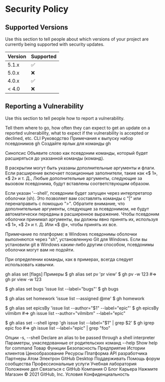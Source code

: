 # Security Policy

## Supported Versions

Use this section to tell people about which versions of your project are
currently being supported with security updates.

| Version | Supported          |
| ------- | ------------------ |
| 5.1.x   | :white_check_mark: |
| 5.0.x   | :x:                |
| 4.0.x   | :white_check_mark: |
| < 4.0   | :x:                |

## Reporting a Vulnerability

Use this section to tell people how to report a vulnerability.

Tell them where to go, how often they can expect to get an update on a
reported vulnerability, what to expect if the vulnerability is accepted or
declined, etc.
CLI
Руководство
Примечания к выпуску
набор псевдонимов gh
Создайте ярлык для команды gh

Синопсис
Объявите слово как псевдоним команды, который будет расширяться до указанной команды (команд).

В раскрытии могут быть указаны дополнительные аргументы и флаги. Если расширение включает позиционные заполнители, такие как «$ 1», «$ 2» и т. Д., Любые дополнительные аргументы, следующие за вызовом псевдонима, будут вставлены соответствующим образом.

Если указан '--shell', псевдоним будет запущен через интерпретатор оболочки (sh). Это позволяет вам составлять команды с "|" или перенаправить с помощью ">". Обратите внимание, что дополнительные аргументы, следующие за псевдонимом, не будут автоматически переданы в расширенное выражение. Чтобы псевдоним оболочки принимал аргументы, вы должны явно принять их, используя «$ 1», «$ 2» и т. Д. Или «$ @», чтобы принять их все.

Примечание по платформе: в Windows псевдонимы оболочки выполняются через "sh", установленную Git для Windows. Если вы установили git в Windows каким-либо другим способом, псевдонимы оболочки могут вам не подойти.

При определении команды, как в примерах, всегда следует использовать кавычки.

gh alias set <alias> <expansion> [flags]
Примеры
$ gh alias set pv 'pr view'
$ gh pv -w 123
#=> gh pr view -w 123

$ gh alias set bugs 'issue list --label="bugs"'
$ gh bugs

$ gh alias set homework 'issue list --assigned @me'
$ gh homework

$ gh alias set epicsBy 'issue list --author="$1" --label="epic"'
$ gh epicsBy vilmibm
#=> gh issue list --author="vilmibm" --label="epic"

$ gh alias set --shell igrep 'gh issue list --label="$1" | grep $2'
$ gh igrep epic foo
#=> gh issue list --label="epic" | grep "foo"

Опции
  -s, --shell   Declare an alias to be passed through a shell interpreter
Параметры, унаследованные от родительских команд
      --help   Show help for command
Товар
Функции
Безопасность
Предприятие
Истории клиентов
Ценообразование
Ресурсы
Платформа
API разработчика
Партнеры
Атом
Электрон
GitHub Desktop
Поддерживать
Помощь
форум сообщества
Профессиональные услуги
Учебная лаборатория
Положение дел
Связаться с GitHub
Компания
О
Блог
Карьера
Нажмите
Магазин
© 2021 GitHub, Inc.
Условия
Конфиденциальность
